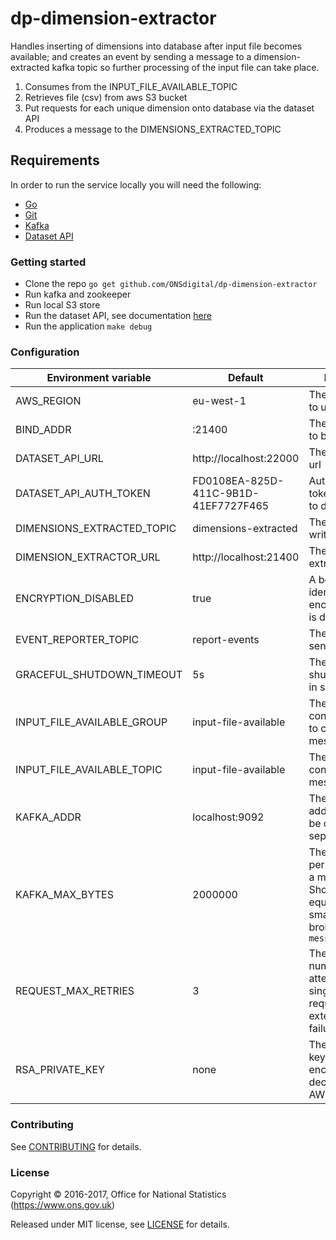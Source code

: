 dp-dimension-extractor
================

Handles inserting of dimensions into database after input file becomes available;
and creates an event by sending a message to a dimension-extracted kafka topic so further processing of the input file can take place.

1. Consumes from the INPUT_FILE_AVAILABLE_TOPIC
2. Retrieves file (csv) from aws S3 bucket
3. Put requests for each unique dimension onto database via the dataset API
4. Produces a message to the DIMENSIONS_EXTRACTED_TOPIC

Requirements
-----------------
In order to run the service locally you will need the following:
- [Go](https://golang.org/doc/install)
- [Git](https://git-scm.com/downloads)
- [Kafka](https://kafka.apache.org/)
- [Dataset API](https://github.com/ONSdigital/dp-dataset-api)

### Getting started

* Clone the repo `go get github.com/ONSdigital/dp-dimension-extractor`
* Run kafka and zookeeper
* Run local S3 store
* Run the dataset API, see documentation [here](https://github.com/ONSdigital/dp-dataset-api)
* Run the application `make debug`

### Configuration

| Environment variable         | Default                               | Description
| ---------------------------- | ------------------------------------- | ----------------------------------------------------
| AWS_REGION                   | eu-west-1                             | The AWS region to use
| BIND_ADDR                    | :21400                                | The host and port to bind to
| DATASET_API_URL              | http://localhost:22000                | The dataset API url
| DATASET_API_AUTH_TOKEN       | FD0108EA-825D-411C-9B1D-41EF7727F465  | Authentication token for access to dataset API
| DIMENSIONS_EXTRACTED_TOPIC   | dimensions-extracted                  | The kafka topic to write messages to
| DIMENSION_EXTRACTOR_URL      | http://localhost:21400                | The dimension extractor url
| ENCRYPTION_DISABLED          | true                                  | A boolean flag to identify if encryption of files is disabled or not
| EVENT_REPORTER_TOPIC         | report-events                         | The kafka topic to send errors to
| GRACEFUL_SHUTDOWN_TIMEOUT    | 5s                                    | The graceful shutdown timeout in seconds
| INPUT_FILE_AVAILABLE_GROUP   | input-file-available                  | The kafka consumer group to consume messages from
| INPUT_FILE_AVAILABLE_TOPIC   | input-file-available                  | The kafka topic to consume messages from
| KAFKA_ADDR                   | localhost:9092                        | The kafka broker addresses (can be comma separated)
| KAFKA_MAX_BYTES              | 2000000                               | The maximum permitted size of a message. Should be set equal to or smaller than the broker's `message.max.bytes`
| REQUEST_MAX_RETRIES          | 3                                     | The maximum number of attempts for a single http request due to external service failure"
| RSA_PRIVATE_KEY              | none                                  | The RSA private key to use to encrypt or decrypt files from AWS


### Contributing

See [CONTRIBUTING](CONTRIBUTING.md) for details.

### License

Copyright © 2016-2017, Office for National Statistics (https://www.ons.gov.uk)

Released under MIT license, see [LICENSE](LICENSE.md) for details.
